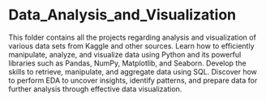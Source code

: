 # Data_Analysis_and_Visualization
This folder contains all the projects regarding analysis and visualization of various data sets from Kaggle and other sources.
Learn how to efficiently manipulate, analyze, and visualize data using Python and its powerful libraries such as Pandas, NumPy, Matplotlib, and Seaborn.
Develop the skills to retrieve, manipulate, and aggregate data using SQL. 
Discover how to perform EDA to uncover insights, identify patterns, and prepare data for further analysis through effective data visualization.
